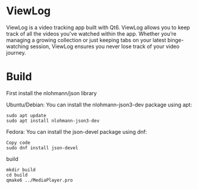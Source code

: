 # ViewLog

ViewLog is a video tracking app built with Qt6. ViewLog allows you to keep track of all the videos you've watched within the app. Whether you’re managing a growing collection or just keeping tabs on your latest binge-watching session, ViewLog ensures you never lose track of your video journey.

# Build

First install the nlohmann/json library

Ubuntu/Debian:
You can install the nlohmann-json3-dev package using apt:

```console
sudo apt update
sudo apt install nlohmann-json3-dev
```

Fedora:
You can install the json-devel package using dnf:

```console
Copy code
sudo dnf install json-devel
```

build
```console
mkdir build
cd build
qmake6 ../MediaPlayer.pro
```